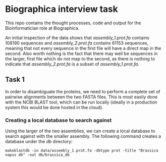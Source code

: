 # Biographica interview task

This repo contains the thought processes, code and output for the Bioinformatician role at Biographica.

An initial inspection of the data shows that *assembly_1.prot.fa* contains 108190 sequences and *assembly_2.prot.fa* 
contains 61153 sequences, meaning that not every sequence in the first file will have a direct map in the second. Also
worth nothing is the fact that there may well be sequences in the larger, first file which do not map to the second, as
there is nothing to indicate that *assembly_2.prot.fa* is a subset of *assembly_1.prot.fa*.


## Task 1

In order to disambiguate the proteins, we need to perform a complete set of pairwise alignments between the two FASTA 
files. This is most easily done with the NCBI BLAST tool, which can be run locally (ideally in a production system this
would be done hosted in the cloud).

### Creating a local database to search against

Using the larger of the two assemblies, we can create a local database to search against with the smaller assembly. The
following command creates a database under the *db* directory:

`makeblastdb -in data/assembly_1.prot.fa -dbtype prot -title "Brassica napus db" -out db/brassica_db`


